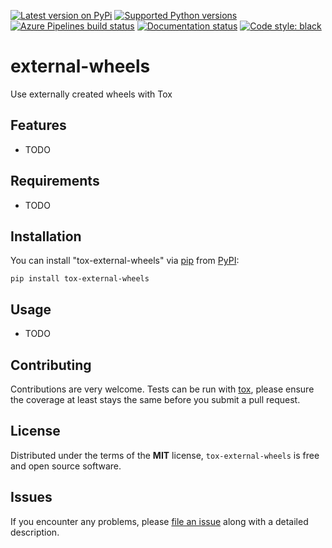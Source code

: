 [![Latest version on
PyPi](https://badge.fury.io/py/external-wheels.svg)](https://badge.fury.io/py/external-wheels)
[![Supported Python
versions](https://img.shields.io/pypi/pyversions/external-wheels.svg)](https://pypi.org/project/external-wheels/)
[![Azure Pipelines build
status](https://dev.azure.com/keller00/external-wheels/_apis/build/status/tox%20ci?branchName=master)](https://dev.azure.com/keller00/external-wheels/_build/latest?definitionId=9&branchName=master)
[![Documentation
status](https://readthedocs.org/projects/external-wheels/badge/?version=latest&style=flat-square)](https://external-wheels.readthedocs.io/en/latest/?badge=latest)
[![Code style:
black](https://img.shields.io/badge/code%20style-black-000000.svg)](https://github.com/python/black)

# external-wheels

Use externally created wheels with Tox

Features
--------

* TODO


Requirements
------------

* TODO


Installation
------------

You can install "tox-external-wheels" via [pip](https://pypi.org/project/pip/) from [PyPI](https://pypi.org):

```
pip install tox-external-wheels
```

Usage
-----

* TODO

Contributing
------------
Contributions are very welcome. Tests can be run with [tox](https://tox.readthedocs.io/en/latest/), please ensure
the coverage at least stays the same before you submit a pull request.

License
-------

Distributed under the terms of the **MIT** license, `tox-external-wheels` is
free and open source software.


Issues
------

If you encounter any problems, please
[file an issue](https://github.com/keller00/tox-external-wheels/issues)
along with a detailed description.
